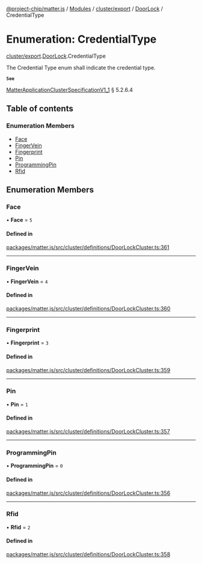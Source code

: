 [@project-chip/matter.js](../README.md) / [Modules](../modules.md) / [cluster/export](../modules/cluster_export.md) / [DoorLock](../modules/cluster_export.DoorLock.md) / CredentialType

# Enumeration: CredentialType

[cluster/export](../modules/cluster_export.md).[DoorLock](../modules/cluster_export.DoorLock.md).CredentialType

The Credential Type enum shall indicate the credential type.

**`See`**

[MatterApplicationClusterSpecificationV1_1](../interfaces/spec_export.MatterApplicationClusterSpecificationV1_1.md) § 5.2.6.4

## Table of contents

### Enumeration Members

- [Face](cluster_export.DoorLock.CredentialType.md#face)
- [FingerVein](cluster_export.DoorLock.CredentialType.md#fingervein)
- [Fingerprint](cluster_export.DoorLock.CredentialType.md#fingerprint)
- [Pin](cluster_export.DoorLock.CredentialType.md#pin)
- [ProgrammingPin](cluster_export.DoorLock.CredentialType.md#programmingpin)
- [Rfid](cluster_export.DoorLock.CredentialType.md#rfid)

## Enumeration Members

### Face

• **Face** = ``5``

#### Defined in

[packages/matter.js/src/cluster/definitions/DoorLockCluster.ts:361](https://github.com/project-chip/matter.js/blob/c15b1068/packages/matter.js/src/cluster/definitions/DoorLockCluster.ts#L361)

___

### FingerVein

• **FingerVein** = ``4``

#### Defined in

[packages/matter.js/src/cluster/definitions/DoorLockCluster.ts:360](https://github.com/project-chip/matter.js/blob/c15b1068/packages/matter.js/src/cluster/definitions/DoorLockCluster.ts#L360)

___

### Fingerprint

• **Fingerprint** = ``3``

#### Defined in

[packages/matter.js/src/cluster/definitions/DoorLockCluster.ts:359](https://github.com/project-chip/matter.js/blob/c15b1068/packages/matter.js/src/cluster/definitions/DoorLockCluster.ts#L359)

___

### Pin

• **Pin** = ``1``

#### Defined in

[packages/matter.js/src/cluster/definitions/DoorLockCluster.ts:357](https://github.com/project-chip/matter.js/blob/c15b1068/packages/matter.js/src/cluster/definitions/DoorLockCluster.ts#L357)

___

### ProgrammingPin

• **ProgrammingPin** = ``0``

#### Defined in

[packages/matter.js/src/cluster/definitions/DoorLockCluster.ts:356](https://github.com/project-chip/matter.js/blob/c15b1068/packages/matter.js/src/cluster/definitions/DoorLockCluster.ts#L356)

___

### Rfid

• **Rfid** = ``2``

#### Defined in

[packages/matter.js/src/cluster/definitions/DoorLockCluster.ts:358](https://github.com/project-chip/matter.js/blob/c15b1068/packages/matter.js/src/cluster/definitions/DoorLockCluster.ts#L358)
